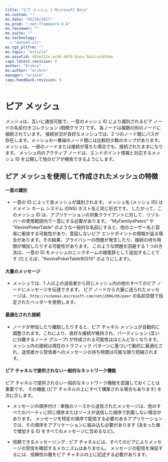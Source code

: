 ```yaml
---
title: "ピア メッシュ | Microsoft Docs"
ms.custom: ""
ms.date: "03/30/2017"
ms.prod: ".net-framework-4.6"
ms.reviewer: ""
ms.suite: ""
ms.technology: 
  - "dotnet-clr"
ms.tgt_pltfrm: ""
ms.topic: "article"
ms.assetid: d93e312e-ac04-40f8-baea-5da1cacb546e
caps.latest.revision: 9
author: "Erikre"
ms.author: "erikre"
manager: "erikre"
caps.handback.revision: 9
---
```

# ピア メッシュ
*メッシュ*は、互いに通信可能で、一意のメッシュ ID により識別されるピア ノードの名前付きコレクション \(相関グラフ\) です。  各ノードは複数の別のノードに接続されています。  接続状況が良好なメッシュでは、2 つのノード間にパスが存在します。メッシュの一番端のノード間には比較的少数のホップがあります。メッシュは、一部のノードまたは接続が落ちた場合でも、接続されたままになります。  メッシュ内のアクティブ ノードは、エンドポイント情報と対応するメッシュ ID を公開して他のピアが検索できるようにします。  
  
## ピア メッシュを使用して作成されたメッシュの特徴  
  
#### 一意の識別  
  
-   一意の ID によって各メッシュが識別されます。  メッシュ名 \(メッシュ ID\) はドメイン ネーム システム \(DNS\) ホスト名と同じ形式です。  したがって、このメッシュ ID は、アプリケーションの対象クライアントに対して、リゾルバーの使用範囲内で一意にする必要があります。  "MyFamilysPeers" や "KevinsPokerTable" のような一般的な名前にすると、他のユーザー名と容易に衝突する可能性があり、意図しないピア エンドポイントの情報が返る場合があります。その結果、プライバシーの問題が発生したり、接続の待ち時間が増加したりする可能性があります。  このような問題を回避する 1 つの方法は、一意の ID をメッシュのニックネームの接尾辞として追加することです \(たとえば、"KevinsPokerTable90210" のようにします\)。  
  
#### 大量のメッセージ  
  
-   メッシュでは、1 人以上の送信者から同じメッシュ内の他のすべてのピア ノードにメッセージを伝達できます。  ピア ノードから大量に送られたメッセージは、`http://schemas.microsoft.com/net/2006/05/peer` の名前空間で指定されたヘッダーを使用します。  
  
#### 最適化された接続  
  
-   ノードが参加したり離脱したりすると、ピア チャネル メッシュが自動的に調整されます。これにより、良好な接続が維持され、パーティション \(互いに分離するノード グループ\) が作成される可能性はほとんどなくなります。  メッシュ内の接続は現在のトラフィック パターンに基づいて動的に最適化され、送信者から受信者へのメッセージの待ち時間は可能な限り短縮されます。  
  
#### ピア チャネルで提供されない一般的なネットワーク機能  
 ピア チャネルで提供されない一般的なネットワーク機能を認識しておくことは重要です。  その機能 \(ピア チャネルの上にすべて構築される場合もあります\) を次に示します。  
  
-   メッセージの順序付け : 単独のソースから送信されたメッセージは、他のすべてのパーティに同じ順序またはソースが送信した順序で到着しない場合があります。  メッセージを特定の順序で配信する必要のあるアプリケーションでは、その順序をアプリケーションに組み込む必要があります \(決まった値で増加する ID をすべてのメッセージに含めるなど\)。  
  
-   信頼できるメッセージング : ピア チャネルには、すべてのピアによりメッセージの受信を確認するメカニズムはありません。  メッセージの配信を保証するには、信頼性の層をピア チャネルの上に記述する必要があります。